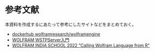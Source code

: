 # 参考文献

本資料を作成するにあたって参考にしたサイトなどをまとめておく。

* [dockerhub wolframresearch/wolframengine](https://hub.docker.com/r/wolframresearch/wolframengine)
* [WOLFRAM WSTPServer入門](https://reference.wolfram.com/language/tutorial/IntroductionToWSTPServer.html)
* [WOLFRAM INDIA SCHOOL 2022 "Calling Wolfram Language from R"](https://notebookarchive.org/calling-wolfram-language-from-r--2022-01-62ta27f/)